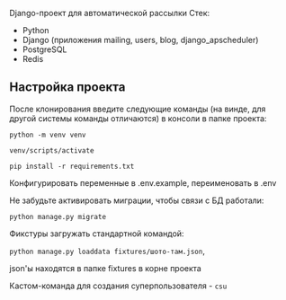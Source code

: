 Django-проект для автоматической рассылки
Стек: 
* Python
* Django (приложения mailing, users, blog, django_apscheduler)
* PostgreSQL
* Redis

## Настройка проекта
После клонирования введите следующие команды (на винде, для другой системы команды отличаются) в консоли в папке проекта:

`python -m venv venv`

`venv/scripts/activate`

`pip install -r requirements.txt`

Конфигурировать переменные в .env.example, переименовать в .env

Не забудьте активировать миграции, чтобы связи с БД работали:

`python manage.py migrate`

Фикстуры загружать стандартной командой:

`python manage.py loaddata fixtures/шото-там.json`, 

json'ы находятся в папке fixtures в корне проекта

Кастом-команда для создания суперпользователя - `csu`
